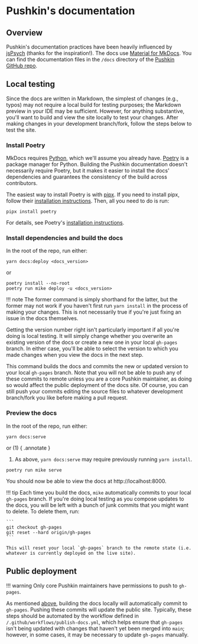 # Pushkin's documentation

## Overview

Pushkin's documentation practices have been heavily influenced by [jsPsych](https://www.jspsych.org/) (thanks for the inspiration!). The docs use [Material for MkDocs](https://squidfunk.github.io/mkdocs-material/). You can find the documentation files in the `/docs` directory of the [Pushkin GitHub repo](https://github.com/pushkin-consortium/pushkin/tree/main/docs).

## Local testing

Since the docs are written in Markdown, the simplest of changes (e.g., typos) may not require a local build for testing purposes; the Markdown preview in your IDE may be sufficient. However, for anything substantive, you'll want to build and view the site locally to test your changes. After making changes in your development branch/fork, follow the steps below to test the site.

### Install Poetry

MkDocs requires [Python](https://www.python.org/downloads/), which we'll assume you already have. [Poetry](https://python-poetry.org/) is a package manager for Python. Building the Pushkin documentation doesn't necessarily require Poetry, but it makes it easier to install the docs' dependencies and guarantees the consistency of the build across contributors.

The easiest way to install Poetry is with [pipx](https://github.com/pypa/pipx). If you need to install pipx, follow their [installation instructions](https://github.com/pypa/pipx?tab=readme-ov-file#install-pipx). Then, all you need to do is run:

```
pipx install poetry
```

For details, see Poetry's [installation instructions](https://python-poetry.org/docs/#installation).

### Install dependencies and build the docs

In the root of the repo, run either:

```
yarn docs:deploy <docs_version>
```

or

```
poetry install --no-root
poetry run mike deploy -u <docs_version>
```
!!! note
    The former command is simply shorthand for the latter, but the former may not work if you haven't first run `yarn install` in the process of making your changes. This is not necessarily true if you're just fixing an issue in the docs themselves.

Getting the version number right isn't particularly important if all you're doing is local testing. It will simply change whether you overwrite an existing version of the docs or create a new one in your local `gh-pages` branch. In either case, you'll be able to select the version to which you made changes when you view the docs in the next step.

This command builds the docs and commits the new or updated version to your local `gh-pages` branch. Note that you will not be able to push any of these commits to remote unless you are a core Pushkin maintainer, as doing so would affect the public deployment of the docs site. Of course, you can still push your commits editing the source files to whatever development branch/fork you like before making a pull request.

### Preview the docs

In the root of the repo, run either:

```
yarn docs:serve
```

or (1)
{ .annotate }

1.  As above, `yarn docs:serve` may require previously running `yarn install`.

```
poetry run mike serve
```

You should now be able to view the docs at http://localhost:8000.

!!! tip
    Each time you build the docs, `mike` automatically commits to your local `gh-pages` branch. If you're doing local testing as you compose updates to the docs, you will be left with a bunch of junk commits that you might want to delete. To delete them, run:

    ```
    git checkout gh-pages
    git reset --hard origin/gh-pages
    ```
    
    This will reset your local `gh-pages` branch to the remote state (i.e. whatever is currently deployed on the live site).

## Public deployment

!!! warning
    Only core Pushkin maintainers have permissions to push to `gh-pages`.

As mentioned [above](#build-the-docs-locally), building the docs locally will automatically commit to `gh-pages`. Pushing these commits will update the public site. Typically, these steps should be automated by the workflow defined in `/.github/workflows/publish-docs.yml`, which helps ensure that `gh-pages` isn't being updated with changes that haven't yet been merged into `main`; however, in some cases, it may be necessary to update `gh-pages` manually.
